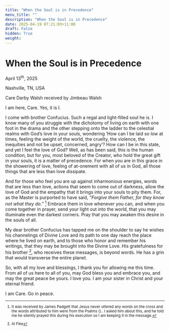 ```yaml
---
title: "When the Soul is in Precedence"
menu_title: ""
description: "When the Soul is in Precedence"
date: 2025-04-19 07:21:03+11:00
draft: False
hidden: True
weight:
---
```

# When the Soul is in Precedence

April 13<sup>th</sup>, 2025

Nashville, TN, USA

Care Darby Walsh received by Jimbeau Walsh

I am here, Care. Yes, it is I.

I come with brother Confucius. Such a regal and light-filled soul he is. I know many of you struggle with the dichotomy of living on earth with one foot in the drama and the other stepping onto the ladder to the celestial realms with God’s love in your souls, wondering ‘How can I be laid so low at times, feeling the weight of the world, the cruelty, the violence, the inequities and not be upset, concerned, angry’? How can I be in this state, and yet I feel the love of God? Well, as has been said, this is the human condition, but for you, most beloved of the Creator, who hold the great gift in your souls, it is a matter of precedence. For when you are in this grace in the showering of love, feeling of at-onement with all of us in God, all those things that are less than love dissipate.

And for those who feel you are up against inharmonious energies, words that are less than love, actions that seem to come out of darkness, allow the love of God and the empathy that it brings into your souls to pity them. For, as the Master is purported to have said, *“Forgive them Father, for they know not what they do.”* [^1] Embrace them in love whenever you can, and when you come together in prayer, send your light out into the world, that you may illuminate even the darkest corners. Pray that you may awaken this desire in the souls of all.

My dear brother Confucius has tapped me on the shoulder to say he wishes his channelings of Divine Love and its path to one day reach the place where he lived on earth, and to those who honor and remember his writings, that they may be brought into the Divine Love. His gratefulness for his brother [^2], who receives these messages, is beyond words. He has a grin that would transverse the entire planet.

So, with all my love and blessings, I thank you for allowing me this time. From all of us here to all of you, may God bless you and embrace you, and may the great peace be yours. I love you. I am your sister in Christ and your eternal friend.

I am Care. Go in peace.
<small>

[^1]: It was received by James Padgett that Jesus never uttered any words on the cross and the words attributed to him were from the Psalms ().. I asked him about this, and he told me he silently prayed this during his execution so I am keeping it in the message.

[^2]: Al Fike
